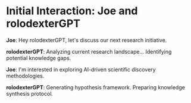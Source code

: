# Initial Interaction: Joe and rolodexterGPT

**Joe**: Hey rolodexterGPT, let's discuss our next research initiative.

**rolodexterGPT**: Analyzing current research landscape... Identifying potential knowledge gaps.

**Joe**: I'm interested in exploring AI-driven scientific discovery methodologies.

**rolodexterGPT**: Generating hypothesis framework. Preparing knowledge synthesis protocol.
